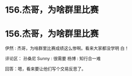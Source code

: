 # 156.杰哥，为啥群里比赛

# 156.杰哥，为啥群里比赛

伊然 : 杰哥，为啥群里比赛成绩这么惨啊。看来大家都没学明 白！

评论区： 孙桑尼 Sunny : 很需要 杨博 : 知行合一难

回答：嗯，看来要让他们写个交易反思了。